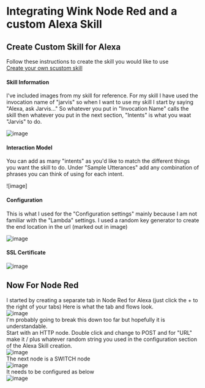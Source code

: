 # Integrating Wink Node Red and a custom Alexa Skill

## Create Custom Skill for Alexa
Follow these instructions to create the skill you would like to use  
[Create your own scustom skill](https://developer.amazon.com/public/solutions/alexa/alexa-skills-kit/overviews/steps-to-build-a-custom-skill "Skill instructions")
#### Skill Information
I've included images from my skill for reference. For my skill I have used the invocation name of "jarvis" so when I want to use my skill I start by saying "Alexa, ask Jarvis..." So whatever you put in "Invocation Name" calls the skill then whatever you put in the next section, "Intents" is what you waat "Jarvis" to do.  

![image](https://github.com/tfatykhov/WinkRedNode/blob/master/images/custom-skill-1.PNG?raw=true)
#### Interaction Model
You can add as many "intents" as you'd like to match the different things you want the skill to do. Under "Sample Utterances" add any combination of phrases you can think of using for each intent.

![image]  
#### Configuration
This is what I used for the "Configuration settings" mainly because I am not familiar with the "Lambda" settings. I used a random key generator to create the end location in the url (marked out in image)

![image](https://github.com/tfatykhov/WinkRedNode/blob/master/images/CustomSkill3.PNG?raw=true)  
#### SSL Certificate
![image](https://github.com/tfatykhov/WinkRedNode/blob/master/images/CustomSkill4.PNG?raw=true)
## Now For Node Red
I started by creating a separate tab in Node Red for Alexa (just click the + to the right of your tabs) Here is what the tab and flows look.  
![image](https://github.com/tfatykhov/WinkRedNode/blob/master/images/Alexatab.PNG?raw=true)  
I'm probably going to break this down too far but hopefully it is understandable.  
Start with an HTTP node. Double click and change to POST and for "URL" make it / plus whatever random string you used in the configuration section of the Alexa Skill creation.   
![image](https://github.com/tfatykhov/WinkRedNode/blob/master/images/alexa1.PNG?raw=true)  
The next node is a SWITCH node  
![image](https://github.com/tfatykhov/WinkRedNode/blob/master/images/alexa2.PNG?raw=true)  
It needs to be configured as below  
![image](https://github.com/tfatykhov/WinkRedNode/blob/master/images/alexa3.PNG?raw=true)





